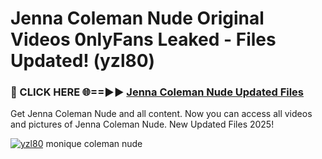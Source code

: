 # Jenna Coleman Nude Original Videos 0nlyFans Leaked - Files Updated! (yzl80)

<h3>🔴 CLICK HERE 🌐==►► <a href="https://tinyurl.com/4mcuefdz" rel="nofollow">Jenna Coleman Nude Updated Files</a></h3>

Get Jenna Coleman Nude and all content. Now you can access all videos and pictures of Jenna Coleman Nude. New Updated Files 2025!

[![yzl80](https://i.imgur.com/StAQSOY.gif)](https://tinyurl.com/4mcuefdz)
monique coleman nude